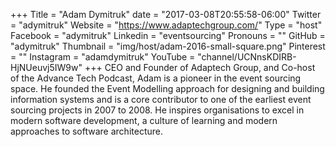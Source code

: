 +++
Title = "Adam Dymitruk"
date = "2017-03-08T20:55:58-06:00"
Twitter = "adymitruk"
Website = "https://www.adaptechgroup.com/"
Type = "host"
Facebook = "adymitruk"
Linkedin = "eventsourcing"
Pronouns = ""
GitHub = "adymitruk"
Thumbnail = "img/host/adam-2016-small-square.png"
Pinterest = ""
Instagram = "adamdymitruk"
YouTube = "channel/UCNnsKDIRB-HjNUeuvj5IW9w"
+++
CEO and Founder of Adaptech Group, and Co-host of the Advance Tech Podcast, Adam is a pioneer in the event sourcing space. He founded the Event Modelling approach for designing and building information systems and is a core contributor to one of the earliest event sourcing projects in 2007 to 2008. He inspires organisations to excel in modern software development, a culture of learning and modern approaches to software architecture.